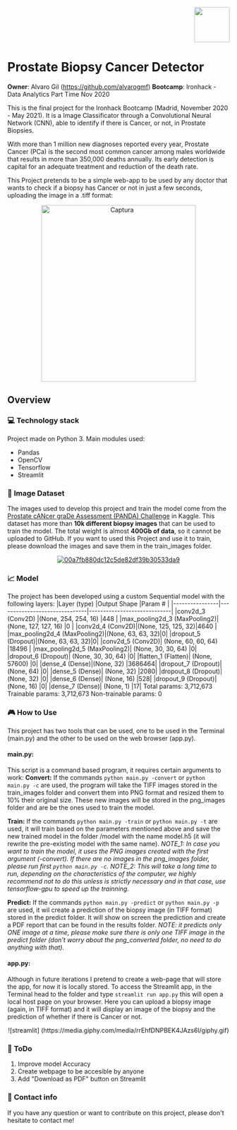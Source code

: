 <p align="right"><img src="https://cdn-images-1.medium.com/max/184/1*2GDcaeYIx_bQAZLxWM4PsQ@2x.png" width="80"></p>

# Prostate Biopsy Cancer Detector
**Owner**: Alvaro Gil (https://github.com/alvarogmf)
**Bootcamp**: Ironhack - Data Analytics Part Time Nov 2020

This is the final project for the Ironhack Bootcamp (Madrid, November 2020 - May 2021). It is a Image Classificator through a Convolutional Neural Network (CNN), able to identify if there is Cancer, or not, in Prostate Biopsies.

With more than 1 million new diagnoses reported every year, Prostate Cancer (PCa) is the second most common cancer among males worldwide that results in more than 350,000 deaths annually. Its early detection is capital for an adequate treatment and reduction of the death rate.

This Project pretends to be a simple web-app to be used by any doctor that wants to check if a biopsy has Cancer or not in just a few seconds, uploading the image in a .tiff format:

<p align="center">
<a href="https://ibb.co/rGC8P32"><img src="https://i.ibb.co/TBVjX1M/Captura.png" alt="Captura" border="0" width="350" height="400"></a>
</p>

## Overview

### :computer: **Technology stack**
Project made on Python 3. Main modules used:
 - Pandas
 - OpenCV
 - Tensorflow
 - Streamlit

### :mag_right: **Image Dataset**
The images used to develop this project and train the model come from the [Prostate cANcer graDe Assessment (PANDA) Challenge](https://www.kaggle.com/c/prostate-cancer-grade-assessment/overview)  in Kaggle. This dataset has more than **10k different biopsy images** that can be used to train the model. The total weight is almost **400Gb of data**, so it cannot be uploaded to GitHub. If you want to used this Project and use it to train, please download the images and save them in the train_images folder.
<p align="center">
<a href="https://ibb.co/dLhgQVC"><img src="https://i.ibb.co/qWZ5Rcq/00a7fb880dc12c5de82df39b30533da9.png" alt="00a7fb880dc12c5de82df39b30533da9" border="0"></a>
</p>

### :chart_with_upwards_trend: **Model**
The project has been developed using a custom Sequential model with the following layers:
|Layer (type) 	 |Output Shape					 |Param #					   |
|----------------|-------------------------------|-----------------------------|
|conv2d_3 (Conv2D) |(None, 254, 254, 16)            |448                   |
|max_pooling2d_3 (MaxPooling2)|(None, 127, 127, 16)         |0            |
|conv2d_4 (Conv2D)|(None, 125, 125, 32)|4640      |
|max_pooling2d_4 (MaxPooling2)|(None, 63, 63, 32)|0|
|dropout_5 (Dropout)|(None, 63, 63, 32)|0|
|conv2d_5 (Conv2D)| (None, 60, 60, 64) |18496     |
|max_pooling2d_5 (MaxPooling2)| (None, 30, 30, 64) |0|
|dropout_6 (Dropout)| (None, 30, 30, 64)  |0|
|flatten_1 (Flatten)| (None, 57600)    |0|
|dense_4 (Dense)|(None, 32)   |3686464|
|dropout_7 (Dropout)|(None, 64)   |0|
|dense_5 (Dense)|  (None, 32)   |2080|
|dropout_8 (Dropout)|(None, 32)   |0|
|dense_6 (Dense)|  (None, 16)   |528|
|dropout_9 (Dropout)|(None, 16) |0|
|dense_7 (Dense)|  (None, 1)   |17|
Total params: 3,712,673
Trainable params: 3,712,673
Non-trainable params: 0

### :video_game: **How to Use**
This project has two tools that can be used, one to be used in the Terminal (main.py) and the other to be used on the web browser (app.py).
#### main.py:
This script is a command based program, it requires certain arguments to work:
**Convert:**
If the commands `python main.py -convert` or `python main.py -c` are used, the program will take the TIFF images stored in the train_images folder and convert them into PNG format and resized them to 10% their original size. These new images will be stored in the png_images folder and are be the ones used to train the model.

**Train:**
If the commands `python main.py -train` or `python main.py -t` are used, it will train based on the parameters mentioned above and save the new trained model in the folder /model with the name model.h5 (it will rewrite the pre-existing model with the same name).
*NOTE_1: In case you want to train the model, it uses the PNG images created with the first argument (-convert). If there are no images in the png_images folder, please run first `python main.py -c`.
NOTE_2: This will take a long time to run, depending on the characteristics of the computer, we highly recommend not to do this unless is strictly necessary and in that case, use tensorflow-gpu to speed up the trainning.*

**Predict:**
If the commands `python main.py -predict` or `python main.py -p` are used, it wil create a prediction of the biopsy image (in TIFF format) stored in the predict folder. It will show on screen the prediction and create a PDF report that can be found in the results folder.
*NOTE: it predicts only ONE image at a time, please make sure there is only one TIFF image in the predict folder (don't worry about the png_converted folder, no need to do anything with that).*

#### app.py:
Although in future iterations I pretend to create a web-page that will store the app, for now it is locally stored. To access the Streamlit app, in the Terminal head to the folder and type `streamlit run app.py` this will open a local host page on your browser. Here you can upload a biopsy image (again, in TIFF format) and it will display an image of the biopsy and the prediction of whether if there is Cancer or not.

<p align="center">
![streamlit] (https://media.giphy.com/media/rrEhfDNPBEK4JAzs6l/giphy.gif)
</p>

### :shit: **ToDo**
 1. Improve model Accuracy
 2. Create webpage to be accesible by anyone
 3. Add "Download as PDF" button on Streamlit

### 💌  **Contact info**
If you have any question or want to contribute on this project, please don't hesitate to contact me! 

